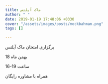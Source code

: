 ```yaml
---
title: ماک آیلتس
author: " "
date: 2019-01-19 17:48:06 +0330
cover: "/assets/images/posts/mockbahman.png"
tags: []

---
```

برگزاری امتحان ماک آیلتس

18 بهمن ماه

ساعت 19-16

همراه با مشاوره رایگان